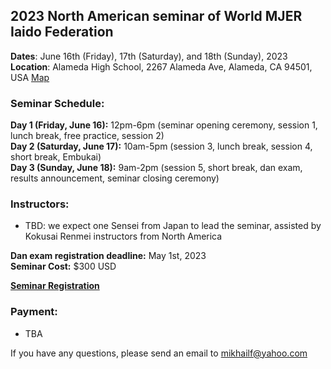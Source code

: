 ## 2023 North American seminar of World MJER Iaido Federation

**Dates**: June 16th (Friday), 17th (Saturday), and 18th (Sunday), 2023    
**Location**: Alameda High School, 2267 Alameda Ave, Alameda, CA 94501, USA [Map](https://goo.gl/maps/UtrPW2up4xpmoCks8)   

### Seminar Schedule:
**Day 1 (Friday, June 16):** 12pm-6pm (seminar opening ceremony, session 1, lunch break, free practice, session 2)    
**Day 2 (Saturday, June 17):** 10am-5pm (session 3, lunch break, session 4, short break, Embukai)    
**Day 3 (Sunday, June 18):** 9am-2pm (session 5, short break, dan exam, results announcement, seminar closing ceremony)    

### Instructors:    
- TBD: we expect one Sensei from Japan to lead the seminar, assisted by Kokusai Renmei instructors from North America   

**Dan exam registration deadline:** May 1st, 2023    
**Seminar Cost:** $300 USD    

**[Seminar Registration](https://forms.gle/aQEL4MHb9jvr4BUP7)**

### Payment:
- TBA

If you have any questions, please send an email to mikhailf@yahoo.com

